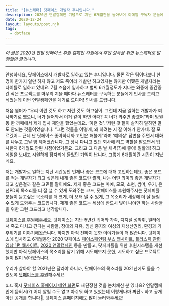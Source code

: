 ```yaml
---
title: "[뉴스레터] 닷페이스 개발자 후니입니다."
description: 2020년 연말캠페인 기념으로 지난 6개월간을 돌아보며 이메일 구독자 분들에게 보내는 편지
date: 2020-12-24
layout: layouts/post.njk
tags:
  - dotface
---
```


---
_이 글은 2020년 연말 닷페이스 후원 캠페인 차원에서 후원 설득을 위한 뉴스레터로 발행했던 글입니다._

---

안녕하세요, 닷페이스에서 개발자로 일하고 있는 후니입니다. 물론 작은 팀이다보니 한명이 한가지 일만 하지 않고 저도 죽어라 개발만 하고있지는 않지만 어쨌든 개발자라는 타이틀로 일하고 있네요. 7월 즈음에 입사하고 벌써 6개월정도가 지나는 와중에 중간중간 작은 프로젝트를 마무리 지을 때마다 뉴스레터를 구독하는 분들에게 인사를 드리고 싶었는데 이번 연말캠페인을 계기로 드디어! 인사를 드립니다.

처음 썸머가 “우리 이런 것도 하고 저런 것도 하고싶어. 그런데 지금 일하는 개발자가 퇴사하기로 했으니, 너가 들어와서 이거 같이 하면 어때? 꼭 너가 와주면 좋겠어”라며 망원동 한 까페에서 제게 입사 제안을 했었는데요. ‘이런 것’, ‘저런 것’들이 솔직히 말하면 말도 안되는 것들이었습니다. “그런 것들을 어떻게, 왜 하려는 지 잘 이해가 안가네. 잘 모르겠어… 근데 난 닷페이스 좋아하니까 고민은 해볼게”라며 ‘예의상’ 답변을 주면서 대화를 나누고 그날 밤 헤어졌습니다. 그 당시 다니고 있던 회사에 리드 역할을 맡으면서 입사한지 6개월도 안된 시점이었거든요. 그리고 그 다음 날 새벽(?)에 좋아! 일할래! 하고 메일을 보내고 시원하게 잠자리에 들었던 기억이 납니다. 그렇게 6개월이란 시간이 지났네요.

저는 개발자로 일하는 지난 시간동안 언제나 좋은 코드에 대해 고민하는데요. 좋은 코드를 적는 개발자가 되고 싶은데 내게 좋은 코드란 뭘까, 나는 어떤 의미의 좋은 개발자가 되고 싶은걸까 같은 고민들 말이에요. 제게 좋은 코드는 따예, 모모, 소현, 썸머, 우기, 은선PD의 목소리를 더 잘 낼 수 있게 도와주는 코드, 닷페이스를 후원해주시는 닷페피플 분들이 듣고싶은 목소리를 더 크게, 더 오래 낼 수 있게, 그 목소리가 세상에 더 잘 들릴 수 있게 도와주는 코드입니다. 제게 좋은 코드는 세상에 반드시 빛이 나야만 하는 사람들을 위한 그런 코드라고 생각합니다.

[닷페이스를 후원해주세요](https://dotf.kr/3ro05Q3). 닷페이스는 지난 5년간 퀴어와 가족, 디지털 성착취, 일터에서 죽고 다치고 견디는 사람들, 장애와 자유, 임신 중지와 여성의 재생산권리, 환경과 기후위기를 이야기해왔습니다. 하지만 아직 전하지 못한 이야기들이 더 많습니다. 닷페이스에 입사하고 6개월동안 2020 닷페이스 [페이스페인팅 부스 웹사이트](https://2020sqcf.dotface.kr/), [플라스틱 관련 영상 1편 웹사이트](https://plastic.dotface.kr/), [2020 연말캠페인](https://2021.dotface.kr/) 등을 만들고, 닷페피플을 위한 후원시스템을 개선했지만 아직 닷페이스의 목소리를 담기 위해 시도해보지 못한, 시도하고 싶은 프로젝트들이 많이 남아있습니다.

우리가 살아야 할 2021년은 달라야 하니까, 닷페이스의 목소리를 2021년에도 들을 수 있도록 [닷페이스를 후원](https://dotf.kr/3ro05Q3)해주세요.

p.s. 혹시 [닷페이스 홈페이지 메인 화면](https://dotface.kr)도 새단장한 것을 눈치채신 분 있나요? 연말캠페인에 묻혀서(?) 어디 알릴 수도 없고 아쉬워 하고 있었는데 이렇게나마 짜잔~ 하고 공개아닌 공개를 합니다🤣. 닷페이스 홈페이지에도 많이 놀러와주세요!
